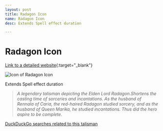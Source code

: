 ```yaml
---
layout: post
title: Radagon Icon
name: Radagon Icon
desc: Extends Spell effect duration

---
```

# Radagon Icon
[Link to a detailed website](https://eldenring.wiki.fextralife.com/Radagon+Icon){:target="_blank"}

![Icon of Radagon Icon](https://eldenring.wiki.fextralife.com/file/Elden-Ring/radagon_icon_talisman_elden_ring_wiki_guide_200px.png)

Extends Spell effect duration

>*A legendary talisman depicting the Elden Lord Radagon.Shortens the casting time of sorceries and incantations. As the husband of Rennala of Caria, the red-haired Radagon studied sorcery, and as the husband of Queen Marika, he studied incantations. Thus did the hero aspire to be complete.*

[DuckDuckGo searches related to this talisman]({{site.baseurl}}/searches/RadagonIcon)


